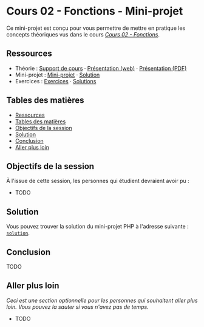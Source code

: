 # Cours 02 - Fonctions - Mini-projet

Ce mini-projet est conçu pour vous permettre de mettre en pratique les concepts
théoriques vus dans le cours _[Cours 02 - Fonctions](../01-theorie/README.md)_.

## Ressources

- Théorie : [Support de cours](../01-theorie/README.md) ·
  [Présentation (web)](https://heig-vd-progserv1-course.github.io/heig-vd-progserv1-course/02-fonctions/01-theorie/index.html)
  ·
  [Présentation (PDF)](https://heig-vd-progserv1-course.github.io/heig-vd-progserv1-course/02-fonctions/01-theorie/02-fonctions-presentation.pdf)
- Mini-projet : [Mini-projet](../02-mini-project/README.md) ·
  [Solution](../02-mini-project/solution/)
- Exercices : [Exercices](../03-exercices/README.md) ·
  [Solutions](../03-exercices/solutions/)

## Tables des matières

- [Ressources](#ressources)
- [Tables des matières](#tables-des-matières)
- [Objectifs de la session](#objectifs-de-la-session)
- [Solution](#solution)
- [Conclusion](#conclusion)
- [Aller plus loin](#aller-plus-loin)

## Objectifs de la session

À l'issue de cette session, les personnes qui étudient devraient avoir pu :

- TODO

## Solution

Vous pouvez trouver la solution du mini-projet PHP à l'adresse suivante :
[`solution`](./solution/).

## Conclusion

TODO

## Aller plus loin

_Ceci est une section optionnelle pour les personnes qui souhaitent aller plus
loin. Vous pouvez la sauter si vous n'avez pas de temps._

- TODO

[^example]: Example, [example.com](https://example.com/), 13 mars 2025
